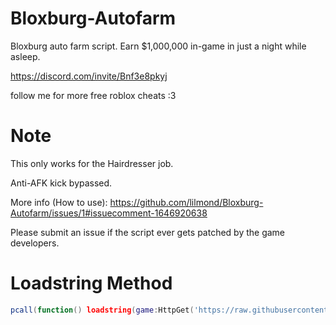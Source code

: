 # Bloxburg-Autofarm
Bloxburg auto farm script. Earn $1,000,000 in-game in just a night while asleep.

https://discord.com/invite/Bnf3e8pkyj

follow me for more free roblox cheats :3

# Note
This only works for the Hairdresser job.

Anti-AFK kick bypassed.

More info (How to use): https://github.com/lilmond/Bloxburg-Autofarm/issues/1#issuecomment-1646920638

Please submit an issue if the script ever gets patched by the game developers.

# Loadstring Method
```lua
pcall(function() loadstring(game:HttpGet('https://raw.githubusercontent.com/lilmond/Bloxburg-Autofarm/refs/heads/main/bloxburg_autofarm_v1.lua'))() end)
```
